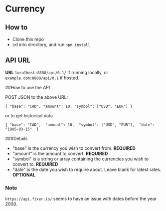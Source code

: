 # Currency

## How to
* Clone this repo
* cd into directory, and run `npm install`

## API URL
__URL__
`localhost:8888/api/0.1/` if running locally,
or
`example.com:8888/api/0.1` if hosted.

##How to use the API

POST JSON to the above URL:

`{
	"base": "CAD",
	"amount": 10,
	"symbol": ["USD", "EUR"]
}`

or to get historical data

`{
	"base": "CAD", 
	"amount": 10, 
	"symbol": ["USD", "EUR"], 
	"date": "1985-03-15" 
}`

###Details

* "base" is the currency you wish to convert from. __REQUIRED__
* "amount" is the amount to convert. __REQUIRED__
* "symbol" is a string or array containing the currencies you wish to convert to. __REQUIRED__
* "date" is the date you wish to require about. Leave blank for latest rates. __OPTIONAL__

### Note

`https://api.fixer.io/` seems to have an issue with dates before the year 2000.

